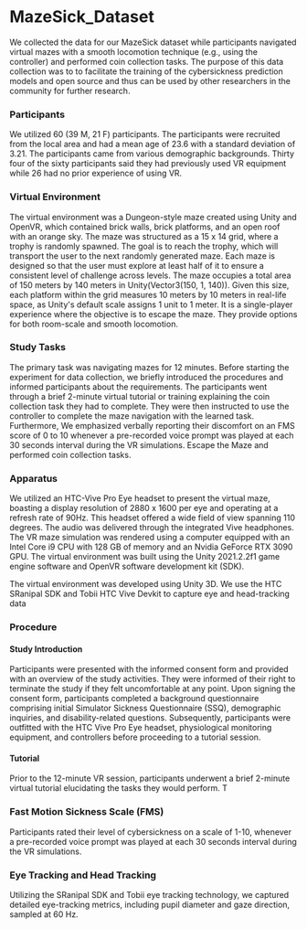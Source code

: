 # MazeSick_Dataset

We collected the data for our MazeSick dataset while participants navigated virtual mazes with a smooth locomotion technique (e.g., using the controller) and performed coin collection tasks. The purpose of this data collection was to to facilitate the training of the cybersickness prediction models and open source and thus can be used by other researchers in the community for further research.

### Participants
We utilized 60 (39 M, 21 F) participants. The participants were recruited from the local area and had a mean age of 23.6 with a standard deviation of 3.21. The participants came from various demographic backgrounds. Thirty four of the sixty participants said they had previously used VR equipment while 26 had no prior experience of using VR.


### Virtual Environment
The virtual environment was a Dungeon-style maze created using Unity and OpenVR, which contained brick walls, brick platforms, and an open roof with an orange sky. The maze was structured as a 15 x 14 grid, where a trophy is randomly spawned. 
The goal is to reach the trophy, which will transport the user to the next randomly generated maze. Each maze is designed so that the user must explore at least half of it to ensure a consistent level of challenge across levels. 
The maze occupies a total area of 150 meters by 140 meters in Unity(Vector3(150, 1, 140)). Given this size, each platform within the grid measures  10 meters by 10 meters in real-life space, as Unity's default scale assigns 1 unit to 1 meter. 
It is a single-player experience where the objective is to escape the maze. They provide options for both room-scale and smooth locomotion.
### Study Tasks
The primary task was navigating mazes for 12 minutes. Before starting the experiment for data collection, we briefly introduced the procedures and informed participants about the requirements. 
The participants went through a brief 2-minute virtual tutorial or training explaining the coin collection task they had to complete. They were then instructed to use the controller to complete the maze navigation with the learned task. 
Furthermore, We emphasized verbally reporting their discomfort on an FMS score of 0 to 10 whenever a pre-recorded voice prompt was played at each $30$ seconds interval during the VR simulations.
Escape the Maze and performed coin collection tasks.
### Apparatus
We utilized an HTC-Vive Pro Eye headset to present the virtual maze, boasting a display resolution of 2880 x 1600 per eye and operating at a refresh rate of 90Hz. This headset offered a wide field of view spanning 110 degrees. 
The audio was delivered through the integrated Vive headphones. The VR maze simulation was rendered using a computer equipped with an Intel Core i9 CPU with 128 GB of memory and an Nvidia GeForce RTX 3090 GPU. 
The virtual environment was built using the Unity 2021.2.2f1 game engine software and OpenVR software development kit (SDK).

The virtual environment was developed using Unity 3D. We use the HTC SRanipal SDK and Tobii HTC Vive Devkit to capture eye and head-tracking data


### Procedure

#### Study Introduction
Participants were presented with the informed consent form and provided with an overview of the study activities. They were informed of their right to terminate the study if they felt uncomfortable at any point. Upon signing the consent form, participants completed a background questionnaire comprising initial Simulator Sickness Questionnaire (SSQ), demographic inquiries, and disability-related questions. Subsequently, participants were outfitted with the HTC Vive Pro Eye headset, physiological monitoring equipment, and controllers before proceeding to a tutorial session.

#### Tutorial
Prior to the 12-minute VR session, participants underwent a brief 2-minute virtual tutorial elucidating the tasks they would perform. T

### Fast Motion Sickness Scale (FMS)
Participants rated their level of cybersickness on a scale of 1-10, whenever a pre-recorded voice prompt was played at each $30$ seconds interval during the VR simulations.

### Eye Tracking and  Head Tracking
Utilizing the SRanipal SDK and Tobii eye tracking technology, we captured detailed eye-tracking metrics, including pupil diameter and gaze direction, sampled at 60 Hz.





